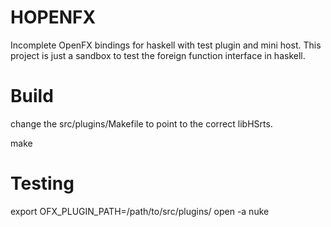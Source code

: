 HOPENFX
=======

Incomplete OpenFX bindings for haskell with test plugin and mini host. This project is just a sandbox to test the foreign function interface in haskell.

Build
=======

change the src/plugins/Makefile to point to the correct libHSrts.

make

Testing
=======
export OFX_PLUGIN_PATH=/path/to/src/plugins/
open -a nuke
